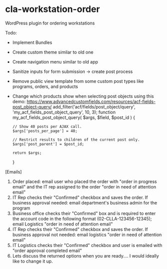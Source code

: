 # cla-workstation-order
WordPress plugin for ordering workstations

Todo:
* Implement Bundles
* Create custom theme similar to old one
* Create navigation menu similar to old app
* Sanitize inputs for form submission -> create post process
* Remove public view template from some custom post types like programs, orders, and products
* Change which products show when selecting post objects using this demo:
  https://www.advancedcustomfields.com/resources/acf-fields-post_object-query/
  add_filter('acf/fields/post_object/query', 'my_acf_fields_post_object_query', 10, 3);
  function my_acf_fields_post_object_query( $args, $field, $post_id ) {

      // Show 40 posts per AJAX call.
      $args['posts_per_page'] = 40;

      // Restrict results to children of the current post only.
      $args['post_parent'] = $post_id;

      return $args;
  }

[Emails]
1. Order placed: email user who placed the order with "order in progress email" and the IT rep assigned to the order "order in need of attention email"
2. IT Rep checks their "Confirmed" checkbox and saves the order. If business approval needed: email department's business admin for the program
3. Business office checks their "Confirmed" box and is required to enter the account code in the following format (02-CLLA-123456-12345); email Logistics "order in need of attention email"
4. IT Rep checks their "Confirmed" checkbox and saves the order. If business approval not needed: email logistics "order in need of attention email"
5. IT Logistics checks their "Confirmed" checkbox and user is emailed with "order approval completed email"
6. Lets discuss the returned options when you are ready.... I would ideally like to change it up.
